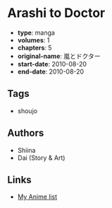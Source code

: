 # Arashi to Doctor

-   **type**: manga
-   **volumes**: 1
-   **chapters**: 5
-   **original-name**: 嵐とドクター
-   **start-date**: 2010-08-20
-   **end-date**: 2010-08-20

## Tags

-   shoujo

## Authors

-   Shiina
-   Dai (Story & Art)

## Links

-   [My Anime list](https://myanimelist.net/manga/50823/Arashi_to_Doctor)
